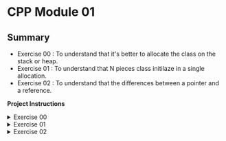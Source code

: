 # CPP Module 01

## Summary
- Exercise 00 : To understand that it's better to allocate the class on the stack or heap.
- Exercise 01 : To understand that N pieces class initilaze in a single allocation. 
- Exercise 02 : To understand that the differences between a pointer and a reference.

**Project Instructions**

<details>
  <summary>Exercise 00</summary>
  
  - ### Exercise 00
  
    First, implement a **Zombie** class. It has a string private attribute name.

    Add a member function ```void announce (void);``` to the Zombie class. Zombies announce themselves as follows:

    name: BraiiiiiinnnzzzZ...

    Then, implement the two following functions:

    ```Zombie* newZombie (std::string name);```

    It creates a zombie, name it, and return it so you can use it outside of the function scope.

    ```void randomChump (std::string name);```

    It creates a zombie, name it, and the zombie announces itself.

    Now, what is the actual point of the exercise? You have to determine in what case it's batter to allocate the zombies on the stack or heap.

    Zombies must be destroyed when you don't need them anymore. The destructor must print a message with the name of the zombie for debuggin purposes.
</details>

<details>
  <summary>Exercise 01</summary>
  - ### Exercise 01

    Time to create a horde of Zombies!

    Implement the following function in the appropriate file:

    ```Zombie* zombieHorde (int N, std::string name);```

    It must allocate N Zombie objects in a single  allocation. Then, it has to initialize the zombies, giving each one of them the name passed as parameter. The function returns a pointer to the first zombie.

    Implement your own tests to ensure your ```zombieHorde()``` function works as expected. Try to call ```announce()``` for each one of the zombies.

    Don't forget to delete all the zombies and check for **memory leaks**.

 </details>

<details>
  <summary>Exercise 02</summary>
  
  - ### Exercise 02

    Write a program that contains:

    - A string variable initialized to "HI THIS IS BRAIN".
    - stringPTR: A pointer to the string.
    - stringREF: A reference to the string.

    Your program has to print:
    - The memory address of the string variable.
    - The memory address held by stringPTR.
    - The memory address address held by stringREF.
  
</details>

